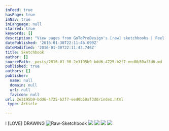 ```yaml
---
inFeed: true
hasPage: true
inNav: true
inLanguage: null
starred: true
keywords: []
description: "View pages from GoToProDesign's [raw] sketchbooks | Feel free to browse through the  galleries | Draw. Draw. Draw.\""
datePublished: '2016-01-30T22:11:46.099Z'
dateModified: '2016-01-30T22:11:43.746Z'
title: Sketchbook
author: []
sourcePath: _posts/2016-01-30-2e3195b9-bdd6-4725-b2f7-eed0b50af3d0.md
published: true
authors: []
publisher:
  name: null
  domain: null
  url: null
  favicon: null
url: 2e3195b9-bdd6-4725-b2f7-eed0b50af3d0/index.html
_type: Article

---
```

I \[LOVE\] DRAWING
![Raw-Sketchbook](https://s3-us-west-2.amazonaws.com/the-grid-img/p/340f10ff4f72fb6ca8cc503321070689a5d10d68.jpg)
![](https://s3-us-west-2.amazonaws.com/the-grid-img/p/c7279079ed97ee58a23688356e5829e5a92dbf6f.jpg)
![](https://the-grid-user-content.s3-us-west-2.amazonaws.com/5f47a563-8d8a-4f48-ab71-e3c8d1ef5474.jpg)
![](https://the-grid-user-content.s3-us-west-2.amazonaws.com/40479993-3987-45e3-a3ea-eefd34f605cb.jpg)
![](https://the-grid-user-content.s3-us-west-2.amazonaws.com/63bb9cd5-69a7-4400-a0d5-f66c97466b9b.jpg)